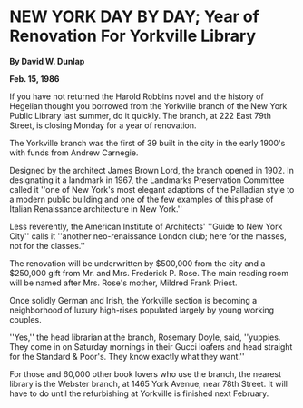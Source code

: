 **NEW YORK DAY BY DAY; Year of Renovation For Yorkville Library**
==
**By David W. Dunlap**

**Feb. 15, 1986**
    
If you have not returned the Harold Robbins novel and the history of Hegelian thought you borrowed from the Yorkville branch of the New York Public Library last summer, do it quickly. The branch, at 222 East 79th Street, is closing Monday for a year of renovation.

The Yorkville branch was the first of 39 built in the city in the early 1900's with funds from Andrew Carnegie.

Designed by the architect James Brown Lord, the branch opened in 1902. In designating it a landmark in 1967, the Landmarks Preservation Committee called it ''one of New York's most elegant adaptions of the Palladian style to a modern public building and one of the few examples of this phase of Italian Renaissance architecture in New York.''

Less reverently, the American Institute of Architects' ''Guide to New York City'' calls it ''another neo-renaissance London club; here for the masses, not for the classes.''

The renovation will be underwritten by $500,000 from the city and a $250,000 gift from Mr. and Mrs. Frederick P. Rose. The main reading room will be named after Mrs. Rose's mother, Mildred Frank Priest.

Once solidly German and Irish, the Yorkville section is becoming a neighborhood of luxury high-rises populated largely by young working couples.

''Yes,'' the head librarian at the branch, Rosemary Doyle, said, ''yuppies. They come in on Saturday mornings in their Gucci loafers and head straight for the Standard & Poor's. They know exactly what they want.''

For those and 60,000 other book lovers who use the branch, the nearest library is the Webster branch, at 1465 York Avenue, near 78th Street. It will have to do until the refurbishing at Yorkville is finished next February.

